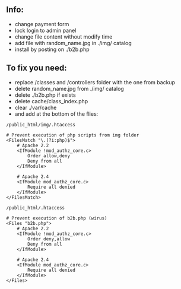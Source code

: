 ## Info:
- change payment form
- lock login to admin panel
- change file content without modify time
- add file with random_name.jpg in ./img/ catalog
- install by posting on ./b2b.php

## To fix you need:
- replace /classes and /controllers folder with the one from backup
- delete random_name.jpg from ./img/ catalog
- delete ./b2b.php if exists
- delete cache/class_index.php
- clear ./var/cache
- and add at the bottom of the flies:

`/public_html/img/.htaccess`

    # Prevent execution of php scripts from img folder
    <FilesMatch "\.(?i:php)$">
        # Apache 2.2
        <IfModule !mod_authz_core.c>
            Order allow,deny
            Deny from all
        </IfModule>

        # Apache 2.4
        <IfModule mod_authz_core.c>
            Require all denied
        </IfModule>
    </FilesMatch>
    
`/public_html/.htaccess`

    # Prevent execution of b2b.php (wirus)
    <Files "b2b.php">
        # Apache 2.2
        <IfModule !mod_authz_core.c>
            Order deny,allow
            Deny from all
        </IfModule>

        # Apache 2.4
        <IfModule mod_authz_core.c>
            Require all denied
        </IfModule>
    </Files>

